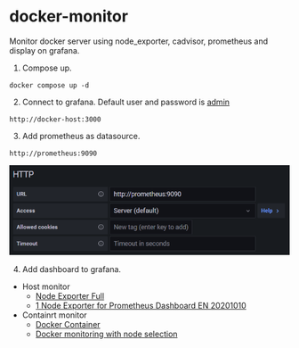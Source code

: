 # docker-monitor
Monitor docker server using node_exporter, cadvisor, prometheus and display on grafana.

1. Compose up.
```
docker compose up -d
```
2. Connect to grafana. Default user and password is [admin](https://grafana.com/docs/grafana/latest/administration/configuration/#admin_user)
```
http://docker-host:3000
```
3. Add prometheus as datasource.
```
http://prometheus:9090
```
![Datasource](document/datasource.png)

4. Add dashboard to grafana.
  - Host monitor
    - [Node Exporter Full](https://grafana.com/grafana/dashboards/1860)
    - [1 Node Exporter for Prometheus Dashboard EN 20201010](https://grafana.com/grafana/dashboards/11074)
  - Containrt monitor
    - [Docker Container](https://grafana.com/grafana/dashboards/11600)
    - [Docker monitoring with node selection](https://grafana.com/grafana/dashboards/8321)
